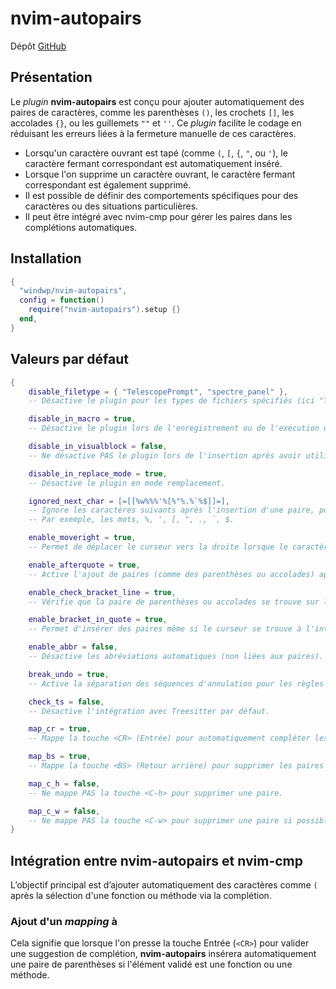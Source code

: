 # nvim-autopairs

Dépôt [GitHub](https://github.com/windwp/nvim-autopairs)

## Présentation

Le *plugin* **nvim-autopairs** est conçu pour ajouter automatiquement des paires de caractères, comme les parenthèses `()`, les crochets `[]`, les accolades `{}`, ou les guillemets `""` et `''`. Ce *plugin* facilite le codage en réduisant les erreurs liées à la fermeture manuelle de ces caractères.

- Lorsqu'un caractère ouvrant est tapé (comme `(`, `[`, `{`, `"`, ou `'`), le caractère fermant correspondant est automatiquement inséré.
- Lorsque l'on supprime un caractère ouvrant, le caractère fermant correspondant est également supprimé.
- Il est possible de définir des comportements spécifiques pour des caractères ou des situations particulières.
- Il peut être intégré avec nvim-cmp pour gérer les paires dans les complétions automatiques.

## Installation

```lua
{
  "windwp/nvim-autopairs",
  config = function()
    require("nvim-autopairs").setup {}
  end,
}
```

## Valeurs par défaut

```lua
{
    disable_filetype = { "TelescopePrompt", "spectre_panel" },
    -- Désactive le plugin pour les types de fichiers spécifiés (ici "TelescopePrompt" et "spectre_panel").

    disable_in_macro = true,
    -- Désactive le plugin lors de l'enregistrement ou de l'exécution d'une macro.

    disable_in_visualblock = false,
    -- Ne désactive PAS le plugin lors de l'insertion après avoir utilisé le mode "visual block".

    disable_in_replace_mode = true,
    -- Désactive le plugin en mode remplacement.

    ignored_next_char = [=[[%w%%%'%[%"%.%`%$]]=],
    -- Ignore les caractères suivants après l'insertion d'une paire, pour éviter des conflits.
    -- Par exemple, les mots, %, ', [, ", ., `, $.

    enable_moveright = true,
    -- Permet de déplacer le curseur vers la droite lorsque le caractère de fermeture est déjà présent.

    enable_afterquote = true,
    -- Active l'ajout de paires (comme des parenthèses ou accolades) après une citation (ex. : " ou ').

    enable_check_bracket_line = true,
    -- Vérifie que la paire de parenthèses ou accolades se trouve sur la même ligne.

    enable_bracket_in_quote = true,
    -- Permet d'insérer des paires même si le curseur se trouve à l'intérieur de guillemets.

    enable_abbr = false,
    -- Désactive les abréviations automatiques (non liées aux paires).

    break_undo = true,
    -- Active la séparation des séquences d'annulation pour les règles de base.

    check_ts = false,
    -- Désactive l'intégration avec Treesitter par défaut.

    map_cr = true,
    -- Mappe la touche <CR> (Entrée) pour automatiquement compléter les paires.

    map_bs = true,
    -- Mappe la touche <BS> (Retour arrière) pour supprimer les paires automatiquement.

    map_c_h = false,
    -- Ne mappe PAS la touche <C-h> pour supprimer une paire.

    map_c_w = false,
    -- Ne mappe PAS la touche <C-w> pour supprimer une paire si possible.
}
```

## Intégration entre **nvim-autopairs** et **nvim-cmp**

L’objectif principal est d’ajouter automatiquement des caractères comme `(` après la sélection d'une fonction ou méthode via la complétion.

### Ajout d'un *mapping* à **<CR>**

Cela signifie que lorsque l'on presse la touche Entrée (`<CR>`) pour valider une suggestion de complétion, **nvim-autopairs** insérera automatiquement une paire de parenthèses si l'élément validé est une fonction ou une méthode.



